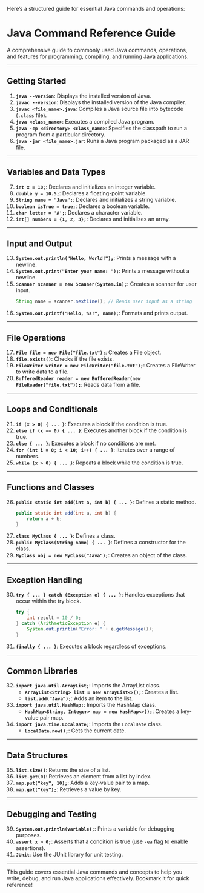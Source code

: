Here’s a structured guide for essential Java commands and operations:

# Java Command Reference Guide

A comprehensive guide to commonly used Java commands, operations, and features for programming, compiling, and running Java applications.

---

## Getting Started
1. **`java --version`**: Displays the installed version of Java.
2. **`javac --version`**: Displays the installed version of the Java compiler.
3. **`javac <file_name>.java`**: Compiles a Java source file into bytecode (`.class` file).
4. **`java <class_name>`**: Executes a compiled Java program.
5. **`java -cp <directory> <class_name>`**: Specifies the classpath to run a program from a particular directory.
6. **`java -jar <file_name>.jar`**: Runs a Java program packaged as a JAR file.

---

## Variables and Data Types
7. **`int x = 10;`**: Declares and initializes an integer variable.
8. **`double y = 10.5;`**: Declares a floating-point variable.
9. **`String name = "Java";`**: Declares and initializes a string variable.
10. **`boolean isTrue = true;`**: Declares a boolean variable.
11. **`char letter = 'A';`**: Declares a character variable.
12. **`int[] numbers = {1, 2, 3};`**: Declares and initializes an array.

---

## Input and Output
13. **`System.out.println("Hello, World!");`**: Prints a message with a newline.
14. **`System.out.print("Enter your name: ");`**: Prints a message without a newline.
15. **`Scanner scanner = new Scanner(System.in);`**: Creates a scanner for user input.
    ```java
    String name = scanner.nextLine(); // Reads user input as a string
    ```
16. **`System.out.printf("Hello, %s!", name);`**: Formats and prints output.

---

## File Operations
17. **`File file = new File("file.txt");`**: Creates a File object.
18. **`file.exists()`**: Checks if the file exists.
19. **`FileWriter writer = new FileWriter("file.txt");`**: Creates a FileWriter to write data to a file.
20. **`BufferedReader reader = new BufferedReader(new FileReader("file.txt"));`**: Reads data from a file.

---

## Loops and Conditionals
21. **`if (x > 0) { ... }`**: Executes a block if the condition is true.
22. **`else if (x == 0) { ... }`**: Executes another block if the condition is true.
23. **`else { ... }`**: Executes a block if no conditions are met.
24. **`for (int i = 0; i < 10; i++) { ... }`**: Iterates over a range of numbers.
25. **`while (x > 0) { ... }`**: Repeats a block while the condition is true.

---

## Functions and Classes
26. **`public static int add(int a, int b) { ... }`**: Defines a static method.
    ```java
    public static int add(int a, int b) {
        return a + b;
    }
    ```
27. **`class MyClass { ... }`**: Defines a class.
28. **`public MyClass(String name) { ... }`**: Defines a constructor for the class.
29. **`MyClass obj = new MyClass("Java");`**: Creates an object of the class.

---

## Exception Handling
30. **`try { ... } catch (Exception e) { ... }`**: Handles exceptions that occur within the try block.
    ```java
    try {
        int result = 10 / 0;
    } catch (ArithmeticException e) {
        System.out.println("Error: " + e.getMessage());
    }
    ```
31. **`finally { ... }`**: Executes a block regardless of exceptions.

---

## Common Libraries
32. **`import java.util.ArrayList;`**: Imports the ArrayList class.
    - **`ArrayList<String> list = new ArrayList<>();`**: Creates a list.
    - **`list.add("Java");`**: Adds an item to the list.
33. **`import java.util.HashMap;`**: Imports the HashMap class.
    - **`HashMap<String, Integer> map = new HashMap<>();`**: Creates a key-value pair map.
34. **`import java.time.LocalDate;`**: Imports the `LocalDate` class.
    - **`LocalDate.now();`**: Gets the current date.

---

## Data Structures
35. **`list.size()`**: Returns the size of a list.
36. **`list.get(0)`**: Retrieves an element from a list by index.
37. **`map.put("key", 10);`**: Adds a key-value pair to a map.
38. **`map.get("key");`**: Retrieves a value by key.

---

## Debugging and Testing
39. **`System.out.println(variable);`**: Prints a variable for debugging purposes.
40. **`assert x > 0;`**: Asserts that a condition is true (use `-ea` flag to enable assertions).
41. **`JUnit`**: Use the JUnit library for unit testing.

---

This guide covers essential Java commands and concepts to help you write, debug, and run Java applications effectively. Bookmark it for quick reference!
